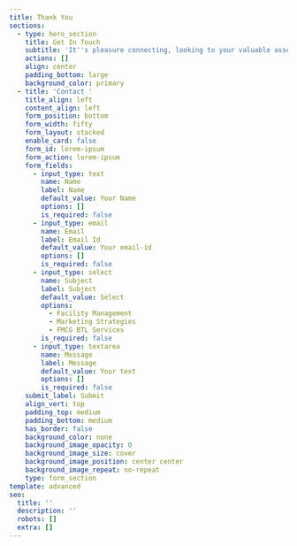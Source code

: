 ```yaml
---
title: Thank You
sections:
  - type: hero_section
    title: Get In Touch
    subtitle: 'It''s pleasure connecting, looking to your valuable association'
    actions: []
    align: center
    padding_bottom: large
    background_color: primary
  - title: 'Contact '
    title_align: left
    content_align: left
    form_position: bottom
    form_width: fifty
    form_layout: stacked
    enable_card: false
    form_id: lorem-ipsum
    form_action: lorem-ipsum
    form_fields:
      - input_type: text
        name: Name
        label: Name
        default_value: Your Name
        options: []
        is_required: false
      - input_type: email
        name: Email
        label: Email Id
        default_value: Your email-id
        options: []
        is_required: false
      - input_type: select
        name: Subject
        label: Subject
        default_value: Select
        options:
          - Facility Management
          - Marketing Strategies
          - FMCG BTL Services
        is_required: false
      - input_type: textarea
        name: Message
        label: Message
        default_value: Your text
        options: []
        is_required: false
    submit_label: Submit
    align_vert: top
    padding_top: medium
    padding_bottom: medium
    has_border: false
    background_color: none
    background_image_opacity: 0
    background_image_size: cover
    background_image_position: center center
    background_image_repeat: no-repeat
    type: form_section
template: advanced
seo:
  title: ''
  description: ''
  robots: []
  extra: []
---
```

